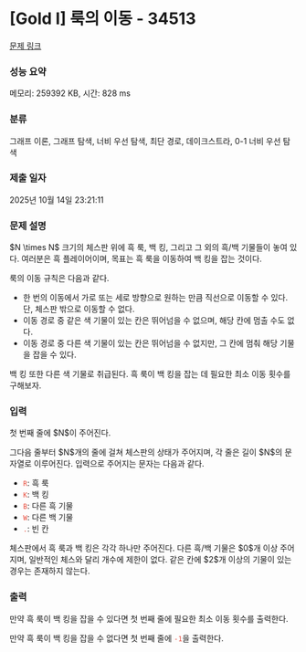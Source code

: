 # [Gold I] 룩의 이동 - 34513 

[문제 링크](https://www.acmicpc.net/problem/34513) 

### 성능 요약

메모리: 259392 KB, 시간: 828 ms

### 분류

그래프 이론, 그래프 탐색, 너비 우선 탐색, 최단 경로, 데이크스트라, 0-1 너비 우선 탐색

### 제출 일자

2025년 10월 14일 23:21:11

### 문제 설명

<p>$N \times N$ 크기의 체스판 위에 흑 룩, 백 킹, 그리고 그 외의 흑/백 기물들이 놓여 있다. 여러분은 흑 플레이어이며, 목표는 흑 룩을 이동하여 백 킹을 잡는 것이다.</p>

<p>룩의 이동 규칙은 다음과 같다.</p>

<ul>
<li>한 번의 이동에서 가로 또는 세로 방향으로 원하는 만큼 직선으로 이동할 수 있다. 단, 체스판 밖으로 이동할 수 없다.</li>
<li>이동 경로 중 같은 색 기물이 있는 칸은 뛰어넘을 수 없으며, 해당 칸에 멈출 수도 없다.</li>
<li>이동 경로 중 다른 색 기물이 있는 칸은 뛰어넘을 수 없지만, 그 칸에 멈춰 해당 기물을 잡을 수 있다.</li>
</ul>

<p>백 킹 또한 다른 색 기물로 취급된다. 흑 룩이 백 킹을 잡는 데 필요한 최소 이동 횟수를 구해보자.</p>

### 입력 

 <p>첫 번째 줄에 $N$이 주어진다.</p>

<p>그다음 줄부터 $N$개의 줄에 걸쳐 체스판의 상태가 주어지며, 각 줄은 길이 $N$의 문자열로 이루어진다. 입력으로 주어지는 문자는 다음과 같다.</p>

<ul>
<li><span style="color:#e74c3c;"><code>R</code></span>: 흑 룩</li>
<li><span style="color:#e74c3c;"><code>K</code></span>: 백 킹</li>
<li><span style="color:#e74c3c;"><code>B</code></span>: 다른 흑 기물</li>
<li><span style="color:#e74c3c;"><code>W</code></span>: 다른 백 기물</li>
<li><span style="color:#e74c3c;"><code>.</code></span>: 빈 칸</li>
</ul>

<p>체스판에서 흑 룩과 백 킹은 각각 하나만 주어진다. 다른 흑/백 기물은 $0$개 이상 주어지며, 일반적인 체스와 달리 개수에 제한이 없다. 같은 칸에 $2$개 이상의 기물이 있는 경우는 존재하지 않는다.</p>

### 출력 

 <p>만약 흑 룩이 백 킹을 잡을 수 있다면 첫 번째 줄에 필요한 최소 이동 횟수를 출력한다.</p>

<p>만약 흑 룩이 백 킹을 잡을 수 없다면 첫 번째 줄에 <span style="color:#e74c3c;"><code>-1</code></span>을 출력한다.</p>

